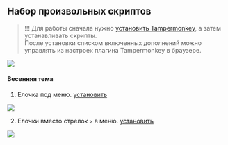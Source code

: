 ## Набор произвольных скриптов

> !!! Для работы сначала нужно [установить Tampermonkey](https://www.tampermonkey.net/), а затем устанавливать скрипты.<br>
> После установки списком включенных дополнений можно управлять из настроек плагина Tampermonkey в браузере.

![](src-img/tampermonkey.png)

#### Весенняя тема

1.  Елочка под меню. [установить](https://github.com/sdnazarova/saby-customizer/raw/main/SABY-Spring-Dragon.user.js)

![](src-img/christmas-tree-big.png)

2.  Елочки вместо стрелок `>` в меню. [установить](https://github.com/sdnazarova/saby-customizer/raw/main/SABY-Spring-Dragon-Moovied.user.js)

![](src-img/tree-16.png)
